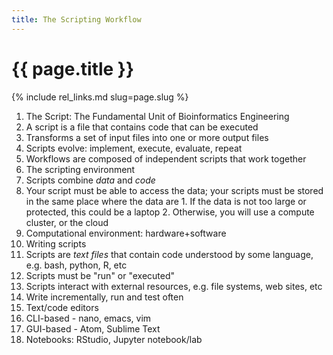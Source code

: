 ```yaml
---
title: The Scripting Workflow
---
```


# {{ page.title }}

{% include rel_links.md slug=page.slug %}

1. The Script: The Fundamental Unit of Bioinformatics Engineering
  1. A script is a file that contains code that can be executed
  2. Transforms a set of input files into one or more output files
  3. Scripts evolve: implement, execute, evaluate, repeat
  4. Workflows are composed of independent scripts that work together
2. The scripting environment
  1. Scripts combine *data* and *code*
  2. Your script must be able to access the data; your scripts must be stored in
  the same place where the data are
    1. If the data is not too large or protected, this could be a laptop
    2. Otherwise, you will use a compute cluster, or the cloud
  3. Computational environment: hardware+software
3. Writing scripts
  1. Scripts are *text files* that contain code understood by some language, e.g.
  bash, python, R, etc
  2. Scripts must be "run" or "executed"
  3. Scripts interact with external resources, e.g. file systems, web sites, etc
  4. Write incrementally, run and test often
4. Text/code editors
  1. CLI-based - nano, emacs, vim
  2. GUI-based - Atom, Sublime Text
  3. Notebooks: RStudio, Jupyter notebook/lab
